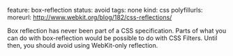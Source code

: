 feature: box-reflection
status: avoid
tags: none
kind: css
polyfillurls:
moreurl: http://www.webkit.org/blog/182/css-reflections/

Box reflection has never been part of a CSS specification. Parts of what you can do with box-reflection would be possible to do with CSS Filters. Until then, you should avoid using WebKit-only reflection.
